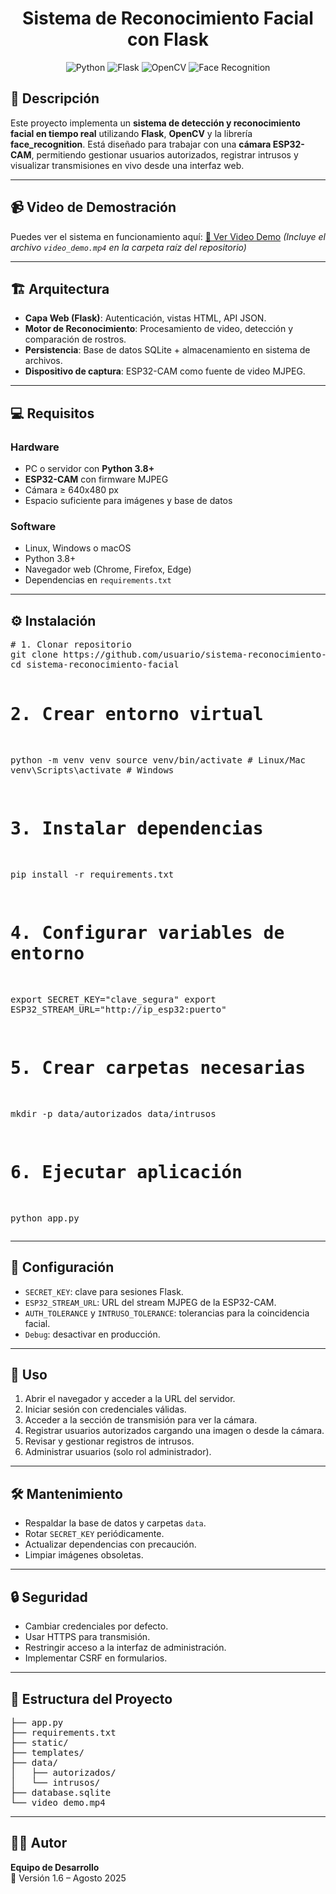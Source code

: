 <h1 align="center">Sistema de Reconocimiento Facial con Flask</h1>

<p align="center">
  <img src="https://img.shields.io/badge/Python-3.8%2B-blue" alt="Python">
  <img src="https://img.shields.io/badge/Flask-Framework-green" alt="Flask">
  <img src="https://img.shields.io/badge/OpenCV-4.x-orange" alt="OpenCV">
  <img src="https://img.shields.io/badge/face_recognition-1.x-red" alt="Face Recognition">
</p>

<h2>📌 Descripción</h2>
<p>
Este proyecto implementa un <strong>sistema de detección y reconocimiento facial en tiempo real</strong> utilizando 
<strong>Flask</strong>, <strong>OpenCV</strong> y la librería <strong>face_recognition</strong>.  
Está diseñado para trabajar con una <strong>cámara ESP32-CAM</strong>, permitiendo gestionar usuarios autorizados, registrar intrusos y visualizar transmisiones en vivo desde una interfaz web.
</p>

<hr>

<h2>📹 Video de Demostración</h2>
<p>
Puedes ver el sistema en funcionamiento aquí:  
<a href="video_demo.mp4" target="_blank">🎥 Ver Video Demo</a>  
<em>(Incluye el archivo <code>video_demo.mp4</code> en la carpeta raíz del repositorio)</em>
</p>

<hr>

<h2>🏗 Arquitectura</h2>
<ul>
  <li><strong>Capa Web (Flask)</strong>: Autenticación, vistas HTML, API JSON.</li>
  <li><strong>Motor de Reconocimiento</strong>: Procesamiento de video, detección y comparación de rostros.</li>
  <li><strong>Persistencia</strong>: Base de datos SQLite + almacenamiento en sistema de archivos.</li>
  <li><strong>Dispositivo de captura</strong>: ESP32-CAM como fuente de video MJPEG.</li>
</ul>

<hr>

<h2>💻 Requisitos</h2>

<h3>Hardware</h3>
<ul>
  <li>PC o servidor con <strong>Python 3.8+</strong></li>
  <li><strong>ESP32-CAM</strong> con firmware MJPEG</li>
  <li>Cámara ≥ 640x480 px</li>
  <li>Espacio suficiente para imágenes y base de datos</li>
</ul>

<h3>Software</h3>
<ul>
  <li>Linux, Windows o macOS</li>
  <li>Python 3.8+</li>
  <li>Navegador web (Chrome, Firefox, Edge)</li>
  <li>Dependencias en <code>requirements.txt</code></li>
</ul>

<hr>

<h2>⚙️ Instalación</h2>
<pre>
# 1. Clonar repositorio
git clone https://github.com/usuario/sistema-reconocimiento-facial.git
cd sistema-reconocimiento-facial

# 2. Crear entorno virtual
python -m venv venv
source venv/bin/activate  # Linux/Mac
venv\Scripts\activate     # Windows

# 3. Instalar dependencias
pip install -r requirements.txt

# 4. Configurar variables de entorno
export SECRET_KEY="clave_segura"
export ESP32_STREAM_URL="http://ip_esp32:puerto"

# 5. Crear carpetas necesarias
mkdir -p data/autorizados data/intrusos

# 6. Ejecutar aplicación
python app.py
</pre>

<hr>

<h2>🔧 Configuración</h2>
<ul>
  <li><code>SECRET_KEY</code>: clave para sesiones Flask.</li>
  <li><code>ESP32_STREAM_URL</code>: URL del stream MJPEG de la ESP32-CAM.</li>
  <li><code>AUTH_TOLERANCE</code> y <code>INTRUSO_TOLERANCE</code>: tolerancias para la coincidencia facial.</li>
  <li><code>Debug</code>: desactivar en producción.</li>
</ul>

<hr>

<h2>🚀 Uso</h2>
<ol>
  <li>Abrir el navegador y acceder a la URL del servidor.</li>
  <li>Iniciar sesión con credenciales válidas.</li>
  <li>Acceder a la sección de transmisión para ver la cámara.</li>
  <li>Registrar usuarios autorizados cargando una imagen o desde la cámara.</li>
  <li>Revisar y gestionar registros de intrusos.</li>
  <li>Administrar usuarios (solo rol administrador).</li>
</ol>

<hr>

<h2>🛠 Mantenimiento</h2>
<ul>
  <li>Respaldar la base de datos y carpetas <code>data</code>.</li>
  <li>Rotar <code>SECRET_KEY</code> periódicamente.</li>
  <li>Actualizar dependencias con precaución.</li>
  <li>Limpiar imágenes obsoletas.</li>
</ul>

<hr>

<h2>🔒 Seguridad</h2>
<ul>
  <li>Cambiar credenciales por defecto.</li>
  <li>Usar HTTPS para transmisión.</li>
  <li>Restringir acceso a la interfaz de administración.</li>
  <li>Implementar CSRF en formularios.</li>
</ul>

<hr>

<h2>📂 Estructura del Proyecto</h2>
<pre>
├── app.py
├── requirements.txt
├── static/
├── templates/
├── data/
│   ├── autorizados/
│   └── intrusos/
├── database.sqlite
└── video_demo.mp4
</pre>

<hr>

<h2>👨‍💻 Autor</h2>
<p>
<strong>Equipo de Desarrollo</strong><br>
📅 Versión 1.6 – Agosto 2025
</p>
